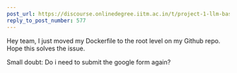 ```yaml
---
post_url: https://discourse.onlinedegree.iitm.ac.in/t/project-1-llm-based-automation-agent-discussion-thread-tds-jan-2025/164277/587
reply_to_post_number: 577
---
```

Hey team, I just moved my Dockerfile to the root level on my Github repo. Hope this solves the issue.

Small doubt: Do i need to submit the google form again?